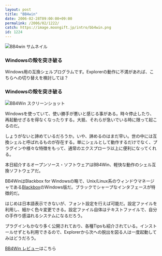 ```yaml
---
layout: post
title: "BB4win"
date: 2006-02-28T09:00:00+09:00
permalink: /2006/02/1222/
catch: https://image.moongift.jp/intro/bb4win.png
id: 1224
---
```

 ![BB4win サムネイル](https://image.moongift.jp/intro/bb4win.t.png "BB4win サムネイル")
  

### Windowsの殻を突き破る
  
Windows用の互換シェルプログラムです。Explorerの動作に不満があれば、こちらへの切り替えを検討しては？  
<!--more-->  

### Windowsの殻を突き破る
  

![BB4Win スクリーンショット](https://image.moongift.jp/intro/bb4win.png "BB4Win スクリーンショット")

  

Windowsを使っていて、使い勝手が悪いと感じる事がある。時々停止したり、再起動せざるを得なくなったりする。大抵、それらが急いでいる時に限って起こるのだ。

  

しょうがないと諦めているだろうか。いや、諦めるのはまだ早い。世の中には互換シェルと呼ばれるものが存在する。単にシェルとして動作するだけでなく、プラグインや様々な特徴をもって、通常のエクスプローラ以上に便利になってくれる。

  

本日紹介するオープンソース・ソフトウェアはBB4Win、軽快な動作のシェル互換ソフトウェアだ。

  

BB4WinはBlackbox for Windowsの略で、Unix/Linux系のウィンドウマネージャである[Blackbox](http://blackboxwm.sourceforge.net/)のWindows版だ。ブラックでシャープなインタフェースが特徴的だ。

  

はじめは日本語表示できないが、フォント設定を行えば可能だ。設定ファイルを利用し、細かく色々変更できる。設定ファイル自体はテキストファイルで、自分の手作り感溢れるシステムになるだろう。

  

プラグインもかなり多く公開されており、各種Tipsも紹介されている。インストールせずとも利用できるので、Explorerから次への脱出を図る人は一度起動してみはどうだろう。

  

[BB4Win レビュー](http://oss.moongift.jp/review/i-1227.html)はこちら

